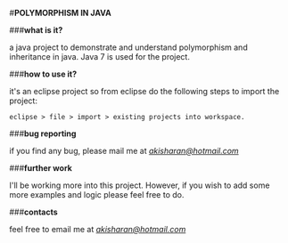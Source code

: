 #**POLYMORPHISM IN JAVA**


###**what is it?**

a java project to demonstrate and understand polymorphism and
inheritance in java. Java 7 is used for the project.


###**how to use it?**

it's an eclipse project so from eclipse do the following steps to import the project:

```
eclipse > file > import > existing projects into workspace.
```

###**bug reporting**

if you find any bug, please mail me at *akisharan@hotmail.com*

###**further work**

I'll be working more into this project. However, if you wish to add some
more examples and logic please feel free to do.


###**contacts**

feel free to email me at *akisharan@hotmail.com*

